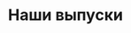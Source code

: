 ---
layout: articles
title: "Наши выпуски"
digest_title:            Византийский дайджест
image:
  feature: typewriter.jpg
---